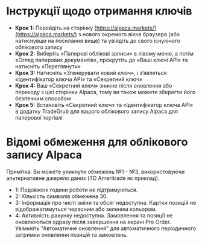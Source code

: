 # **Інструкції щодо отримання ключів**
- **Крок 1:** Перейдіть на сторінку [https://alpaca.markets/](https://alpaca.markets/) з нового окремого вікна браузера (або натиснувши на посилання вище) та увійдіть до свого існуючого облікового запису
- **Крок 2:** Виберіть «Паперові облікові записи» в лівому меню, а потім «Огляд паперових документів», прокрутіть до «Ваші ключі API» та натисніть «Переглянути»
- **Крок 3:** Натисніть «Згенерувати новий ключ», і з’являться «Ідентифікатор ключа API» та «Секретний ключ»
- **Крок 4:** Ваш «Секретний ключ» зникне після оновлення або переходу з цієї сторінки Alpaca, тому ви також можете зберегти його безпечним способом
- **Крок 5:** Встановіть «Секретний ключ» та «Ідентифікатор ключа API» в додатку TradeGrub для вашого облікового запису Alpaca для паперової торгівлі

# Відомі обмеження для облікового запису Alpaca
Примітка: Ви можете уникнути обмежень №1 - №3, використовуючи альтернативне джерело даних (TD Ameritrade як приклад).
- 1: Подовжені години роботи не підтримуються.
- 2: Кількість символів обмежена 30.
- 3: Інформація про чисті зміни та обсяг недоступна. Картки позицій не відображатимуться червоним або зеленим кольором.
- 4: Активність рахунку недоступна. Замовлення та позиції не оновлюються одразу після завершення на екрані Pro Order. Увімкніть "Автоматичне оновлення" для автоматичного періодичного затримки оновлення позицій та замовлень.

